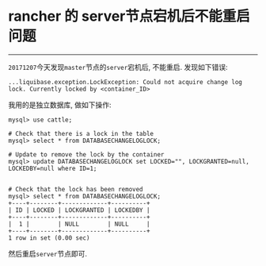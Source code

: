 # rancher 的 server节点宕机后不能重启问题

---

`20171207`今天发现`master`节点的`server`宕机后, 不能重启. 发现如下错误:

```
...liquibase.exception.LockException: Could not acquire change log lock. Currently locked by <container_ID>
```

我用的是独立数据库, 做如下操作:

```
mysql> use cattle;

# Check that there is a lock in the table
mysql> select * from DATABASECHANGELOGLOCK;

# Update to remove the lock by the container
mysql> update DATABASECHANGELOGLOCK set LOCKED="", LOCKGRANTED=null, LOCKEDBY=null where ID=1;


# Check that the lock has been removed
mysql> select * from DATABASECHANGELOGLOCK;
+----+--------+-------------+----------+
| ID | LOCKED | LOCKGRANTED | LOCKEDBY |
+----+--------+-------------+----------+
|  1 |        | NULL        | NULL     |
+----+--------+-------------+----------+
1 row in set (0.00 sec)
```

然后重启`server`节点即可.